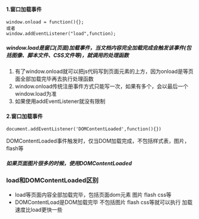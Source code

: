 #### 1.窗口加载事件

```
window.onload = function(){};
或者
window.addEventListener("load",function);
```

##### window.load是窗口(页面)加载事件，当文档内容完全加载完成会触发该事件(包括图像、脚本文件、CSS文件等)，就调用的处理函数

1.  有了window.onload就可以把js代码写到页面元素的上方，因为onload是等页面全部加载完毕再去执行处理函数
2.  window.onload传统注册事件方式只能写一次，如果有多个，会以最后一个window.load为准
3.  如果使用addEventListener就没有限制

#### 2.窗口加载事件

```
document.addEventListener('DOMContentLoaded',function(){})
```

DOMContentLoaded事件触发时，仅当DOM加载完成，不包括样式表，图片，flash等

##### 如果页面图片很多的时候，使用DOMContentLoaded

### load和DOMContentLoaded区别

-   load等页面内容全部加载完毕，包括页面dom元素 图片 flash css等
-   DOMContentLoad是DOM加载完毕 不包括图片 flash css等就可以执行 加载速度比load更快一些

